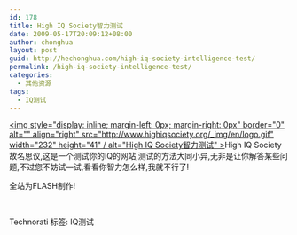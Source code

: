 ```yaml
---
id: 178
title: High IQ Society智力测试
date: 2009-05-17T20:09:12+08:00
author: chonghua
layout: post
guid: http://hechonghua.com/high-iq-society-intelligence-test/
permalink: /high-iq-society-intelligence-test/
categories:
  - 其他资源
tags:
  - IQ测试
---
```

<a href="http://www.highiqsociety.org/" target="_blank"></a>[<img style="display: inline; margin-left: 0px; margin-right: 0px" border="0" alt="" align="right" src="http://www.highiqsociety.org/_img/en/logo.gif" width="232" height="41" / alt="High IQ Society智力测试" >](http://www.highiqsociety.org/)High IQ Society故名思议,这是一个测试你的IQ的网站,测试的方法大同小异,无非是让你解答某些问题,不过您不妨试一试,看看你智力怎么样,我就不行了! </p> 

全站为FLASH制作!

&#160; </p> 

<div style="padding-bottom: 0px; margin: 0px; padding-left: 0px; padding-right: 0px; display: inline; float: none; padding-top: 0px" id="scid:0767317B-992E-4b12-91E0-4F059A8CECA8:6c0937bb-60bf-4c53-a3a6-760b3eab8667" class="wlWriterEditableSmartContent">
  Technorati 标签: IQ测试
</div>